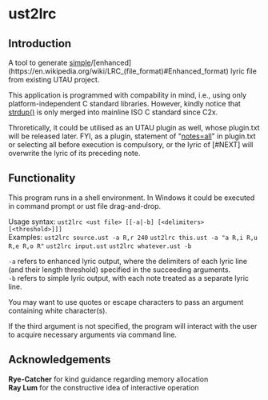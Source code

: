 # ust2lrc
## Introduction
A tool to generate [simple](https://en.wikipedia.org/wiki/LRC_(file_format)#Simple_format)/[enhanced](https://en.wikipedia.org/wiki/LRC_(file_format)#Enhanced_format) lyric file from existing UTAU project.

This application is programmed with compability in mind, i.e., using only platform-independent C standard libraries. However, kindly notice that [strdup\(\)](https://en.cppreference.com/w/c/experimental/dynamic/strdup) is only merged into mainline ISO C standard since C2x.

Throretically, it could be utilised as an UTAU plugin as well, whose plugin.txt will be released later. FYI, as a plugin, statement of "[notes=all](https://w.atwiki.jp/utaou/pages/64.html#id_0439d63b)" in plugin.txt or selecting all before execution is compulsory, or the lyric of \[\#NEXT\] will overwrite the lyric of its preceding note.
## Functionality
This program runs in a shell environment. In Windows it could be executed in command prompt or ust file drag-and-drop.

Usage syntax: `ust2lrc <ust file> [[-a|-b] [<delimiters> [<threshold>]]]`<br />
Examples: `ust2lrc source.ust -a R,r 240` `ust2lrc this.ust -a "a R,i R,u R,e R,o R"` `ust2lrc input.ust` `ust2lrc whatever.ust -b`

`-a` refers to enhanced lyric output, where the delimiters of each lyric line (and their length threshold) specified in the succeeding arguments.<br />
`-b` refers to simple lyric output, with each note treated as a separate lyric line.

You may want to use quotes or escape characters to pass an argument containing white character\(s\).

If the third argument is not specified, the program will interact with the user to acquire necessary arguments via command line.
## Acknowledgements
**Rye-Catcher** for kind guidance regarding memory allocation<br />
**Ray Lum** for the constructive idea of interactive operation
